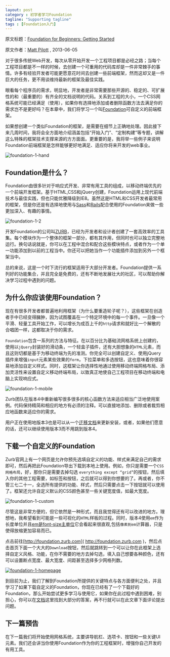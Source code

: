 ```yaml
---
layout: post
category : 初学者学习Foundation
tagline: "Supporting tagline"
tags : [Foundation入门]
---
```


原文标题：[Foundation for Beginners: Getting Started](http://webdesign.tutsplus.com/tutorials/htmlcss-tutorials/foundation-for-beginners-getting-started/)

原文作者：[Matt Pilott](http://webdesign.tutsplus.com/author/matt-pilott/) , 2013-06-05

对于很多传统Web开发，每次从零开始开发一个工程项目都是必经之路；当每个工程项目都是不一样的时候，去创建一个可重用的代码库却是一件非常棘手的事情。许多有经验开发者可能更愿意花时间去创建一些前端框架，然而这却又是一件巨大的任务，更不用谈维持最新的框架及最佳实践。

<!--break-->

眼看每个程序员的需求，明显地，开发者是非常需要那些开源的、稳定的、可扩展性的和（最重要的）有齐全的文档说明的代码。关系到工程的大小，一个CSS网格系统可能已经满足（使用），如果你有选择地添加或者删除函数方法去满足你的需求岂不是更好吗？在本章中，我们将学习一个叫[Foundation](http://foundation.zurb.com/)可自定义的前端框架。

如果想创建一个类似Foundation的框架，是需要在细节上正确地处理。因此接下来几周时间，我将会全方面地介绍涵盖包括“开始入门”、“定制构建”等专题，讲解这么特殊的框架技术支撑来源的方方面面。更重要的是，我将举一些例子来说明Foundation前端框架是怎样能够更好地满足、适应你将来开发的web事业。


![foundation-1-hand](http://pigerla.com/assets/images/20131030/foundation-1-hand.png)

## Foundation是什么？ ##

Foundation由很多针对于响应式开发、非常有用工具的组成，以移动终端优先的一个前端开发框架。基于HTML,CSS和jQuery创建，Foundation运用上现代前端技术与最佳实践，但也只能优雅降级到IE8。虽然这是HTML和CSS开发者最常用的框架，但是你还是有选择地使用与[Sass](http://foundation.zurb.com/docs/sass.html)和[Rails](http://foundation.zurb.com/docs/rails.html)配合使用的Foundation来做一些更加深入、有趣的事情。

![foundation-1-2](http://pigerla.com/assets/images/20131030/foundation-1-2.jpg)

开发Foundation的公司叫[ZURB](http://zurb.com/)，已经为开发者和设计者创建了一套高效率的工具集。每个模块作为一个整体的框架一部分，都有其作用，但同时也可以独立完整地运行。换句话说就是，你可以在工程中混合和配合这些模块特点，或者作为一个单一功能添加到以前的工程当中。你还可以把她当作一个功能插件添加到另外一个框架当中。

总的来说，这是一个时下流行的框架适用于大部分开发者。Foundation提供一系列好的功能集合，并且完全是免费的，还有不断地发展壮大的社区，可以帮助你解决学习过程中遇到的问题。

## 为什么你应该使用Foundation？ ##

现在有很多开发者都普遍地利用框架（为什么要重造轮子呢？），这些框架在创造者手中已经变得臃肿，因为试图覆盖在一个特定环境中的每一个事件。一旦像一个平滑、轻量工具开始工作，可以增长为成百上千的`http`请求和就好比一个解散的合唱团一样，这都取决于你的需求。

`Foundation`包含一系列的方法与特征。在以百分比为基础流网格系统上创建的，使用以`jQuery`封装好的滑动条，一个轻盒子插件，还有大胆想象的`HTML`元素，而且这则切都是基于为移动终端为先的准测。你完全可以创建自定义、使用jQuery插件来增强`input`元素某些效果的`form`，下拉菜单和多选按钮，这也意味着你很容易地添加自定义样式。同时，这框架让你选择性地通过使用移动终端网格布局、添加灵活性来设置自定义移动终端布局，以致真正地使自己工程项目在移动终端和电脑上实现响应式。

![foundation-1-mobile](http://pigerla.com/assets/images/20131030/foundation-1-mobile.png)

Zurb团队在版本4中重新编写很多很多的核心函数方法来适应相当广泛地使用案例。代码保持精简和相应的地方有必须的注释。可以直接地添加、删除或者裁剪相应地函数来适应你的需求。

用户正在使用地版本3也是可以从一个[迁移文档](http://foundation.zurb.com/migration.php)来更新安装，或者，如果他们愿意的话，还可以继续使用版本3而不用跳到版本4。

## 下载一个自定义的Foundation ##

Zurb官网上有一个网页是允许你预先选填自定义的功能、样式来满足自己的需求即可，然后再把此Foundation导出下载到本地上使用。例如，你只是需要一个`CSS网格布局`，好，那你只是需要去掉勾选 `everything except “grid”`的按钮，然后填入你的其他工程需要，如标签和按钮，之后就可以得到你想要的了。再或者，你不管三七二十一，全选所有提供的功能、样式，然后只需要点击一下按钮就可以使用了。框架还允许自定义默认的CSS颜色甚至一些关键宽度值，如最大宽度。

![foundation-1-custom](http://pigerla.com/assets/images/20131030/foundation-1-custom.png)

尽管这是非常方便的，但它依然是一种形式，而且我觉得还有可以改进的地方。理想地，我希望看到可能是一些可视化的`HTML`样板的过程。同时，版本4使用`em`作为长度单位并且[em是font-size主单位](http://hub.tutsplus.com/articles/taking-the-erm-out-of-ems--webdesign-12321)它会看起来很直观,包括`像素到em`计算器，只是使得放缩更加容易而已。

点击前往[http://foundation.zurb.com]( http://foundation.zurb.com )，然后点击首页下面一个大大的`Download`按钮，然后就跳转到一个可以让你在此框架上选择自定义风格、功能，在你不需要的地方去掉勾选，填入自己想要各种颜色，还有可以设置断点宽度、最大宽度、间距甚至选择多少网格列数。

[![foundation-1-homepage](http://pigerla.com/assets/images/20131030/foundation-1-homepage.png)](http://cdn.tutsplus.com/webdesign.tutsplus.com/uploads/2013/06/foundation-1-homepage.png)

到目前为止，我们了解到Foundation所提供的关键特点与各方面便利之处，并且学习了如果下载自定义的Foundation，你现在已经有了一个下载好的Foundation，那么开始尝试更多学习与使用它，如果你在此过程中遇到困难，别担心，你可以在[文档](http://foundation.zurb.com/docs)这里找到大部分的答案，再不行就可以在此文章下面评论提出问题。

## 下一篇预告 ##

在下一篇我们将开始使用网格系统，主要讲导航栏、选项卡、按钮和一些关键UI元素。我们还会讲当你使用Foundation作为你的工程框架时，增强你自己开发的有用工具。













